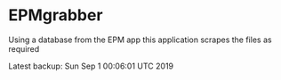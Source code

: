 # EPMgrabber
Using a database from the EPM app this application scrapes the files as required


Latest backup: Sun Sep 1 00:06:01 UTC 2019

